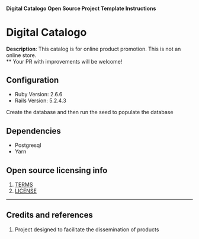 #### Digital Catalogo Open Source Project Template Instructions

# Digital Catalogo

**Description**: This catalog is for online product promotion. This is not an online store. <br>
** Your PR with improvements will be welcome!

## Configuration
* Ruby Version: 2.6.6
* Rails Version: 5.2.4.3

Create the database and then run the seed to populate the database

## Dependencies
* Postgresql
* Yarn

## Open source licensing info
1. [TERMS](https://en.wikipedia.org/wiki/Open_source)
2. [LICENSE](https://opensource.org/licenses)

----

## Credits and references

1. Project designed to facilitate the dissemination of products
